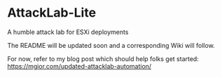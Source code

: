 # AttackLab-Lite
A humble attack lab for ESXi deployments

The README will be updated soon and a corresponding Wiki will follow.

For now, refer to my blog post which should help folks get started: https://mgior.com/updated-attacklab-automation/
